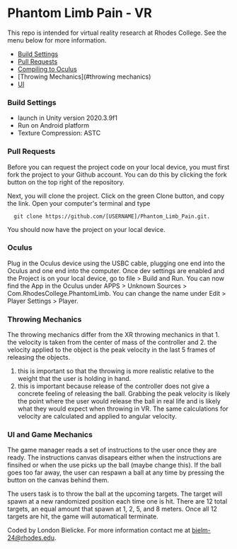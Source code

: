 # Phantom Limb Pain - VR 
This repo is intended for virtual reality research at Rhodes College. See the menu below for more information.

- [Build Settings](#build-settings)
- [Pull Requests](#pull-requests)
- [Compiling to Oculus](#oculus)
- [Throwing Mechanics](#throwing mechanics)
- [UI](#ui-and-game-mechanics)




### Build Settings
- launch in Unity version 2020.3.9f1
- Run on Android platform
- Texture Compression: ASTC

### Pull Requests
Before you can request the project code on your local device, you must first fork the project to your Github account. You can do this by clicking the fork button on the top right of the repository. 

Next, you will clone the project. Click on the green Clone button, and copy the link. Open your computer's terminal and type 
```
  git clone https://github.com/[USERNAME]/Phantom_Limb_Pain.git. 
```
You should now have the project on your local device. 

### Oculus
Plug in the Oculus device using the USBC cable, plugging one end into the Oculus and one end into the computer. Once dev settings are enabled and the Project is on your local device, go to file > Build and Run. You can now find the App in the Oculus under APPS > Unknown Sources > Com.RhodesCollege.PhantomLimb. You can change the name under Edit > Player Settings > Player. 

### Throwing Mechanics
The throwing mechanics differ from the XR throwing mechanics in that 1. the velocity is taken from the center of mass of the controller and 2. the velocity applied to the object is the peak velocity in the last 5 frames of releasing the objects.
1. this is important so that the throwing is more realistic relative to the weight that the user is holding in hand.
2. this is important because release of the controller does not give a concrete feeling of releasing the ball. Grabbing the peak velocity is likely the point where the user would release the ball in real life and is likely what they would expect when throwing in VR. 
The same calculations for velocity are calculated and applied to angular velocity. 

### UI and Game Mechanics
The game manager reads a set of instructions to the user once they are ready. The instructions canvas disapears either when the instructions are finsihed or when the use picks up the ball (maybe change this). If the ball goes too far away, the user can respawn a ball at any time by pressing the button on the canvas behind them. 

The users task is to throw the ball at the upcoming targets. The target will spawn at a new randomized position each time one is hit. There are 12 total targets, an equal amount that spawn at 1, 2, 5, and 8 meters. Once all 12 targets are hit, the game will automaticall terminate.

Coded by London Bielicke. For more information contact me at bielm-24@rhodes.edu.
